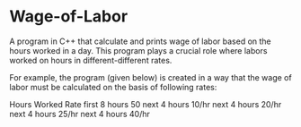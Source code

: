 # Wage-of-Labor
A program in C++ that calculate and prints wage of labor based on the hours worked in a day. 
This program plays a crucial role where labors worked on hours in different-different rates.

For example, the program (given below) is created in a way that the wage of labor must be calculated on the basis of following rates:

Hours Worked	Rate
first 8 hours	50
next 4 hours	10/hr
next 4 hours	20/hr
next 4 hours	25/hr
next 4 hours	40/hr
